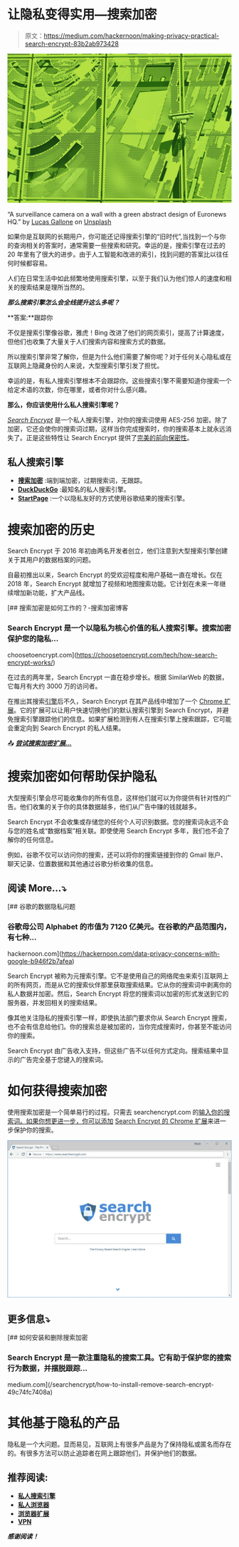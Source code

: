 # 让隐私变得实用—搜索加密

> 原文：<https://medium.com/hackernoon/making-privacy-practical-search-encrypt-83b2ab973428>

![](img/27fb51e8b8aad30139a39a6dad0815e6.png)

“A surveillance camera on a wall with a green abstract design of Euronews HQ.” by [Lucas Gallone](https://unsplash.com/@lucasgallone?utm_source=medium&utm_medium=referral) on [Unsplash](https://unsplash.com?utm_source=medium&utm_medium=referral)

如果你是互联网的长期用户，你可能还记得搜索引擎的“旧时代”,当找到一个与你的查询相关的答案时，通常需要一些搜索和研究。幸运的是，搜索引擎在过去的 20 年里有了很大的进步。由于人工智能和改进的索引，找到问题的答案比以往任何时候都容易。

人们在日常生活中如此频繁地使用搜索引擎，以至于我们认为他们惊人的速度和相关的搜索结果是理所当然的。

***那么搜索引擎怎么会全线提升这么多呢？***

**答案:**跟踪你

不仅是搜索引擎像谷歌，雅虎！Bing 改进了他们的网页索引，提高了计算速度，但他们也收集了大量关于人们搜索内容和搜索方式的数据。

所以搜索引擎非常了解你，但是为什么他们需要了解你呢？对于任何关心隐私或在互联网上隐藏身份的人来说，大型搜索引擎引发了担忧。

幸运的是，有私人搜索引擎根本不会跟踪你。这些搜索引擎不需要知道你搜索一个给定术语的次数，你在哪里，或者你对什么感兴趣。

**那么，你应该使用什么私人搜索引擎呢？**

[*Search Encrypt*](https://www.searchencrypt.com) 是一个私人搜索引擎，对你的搜索词使用 AES-256 加密。除了加密，它还会使你的搜索词过期，这样当你完成搜索时，你的搜索基本上就永远消失了。正是这些特性让 Search Encrypt 提供了[完美的前向保密性](https://choosetoencrypt.com/privacy/what-is-perfect-forward-secrecy/)。

## 私人搜索引擎

*   [**搜索加密**](https://www.searchencrypt.com) :端到端加密，过期搜索词，无跟踪。
*   [**DuckDuckGo**](https://www.duckduckgo.com) :最知名的私人搜索引擎。
*   [**StartPage**](https://www.startpage.com) :一个以隐私友好的方式使用谷歌结果的搜索引擎。

# 搜索加密的历史

Search Encrypt 于 2016 年初由两名开发者创立，他们注意到大型搜索引擎创建关于其用户的数据档案的问题。

自最初推出以来，Search Encrypt 的受欢迎程度和用户基础一直在增长。仅在 2018 年，Search Encrypt 就增加了视频和地图搜索功能。它计划在未来一年继续增加新功能，扩大产品线。

[](https://choosetoencrypt.com/tech/how-search-encrypt-works/) [## 搜索加密是如何工作的？-搜索加密博客

### Search Encrypt 是一个以隐私为核心价值的私人搜索引擎。搜索加密保护您的隐私…

choosetoencrypt.com](https://choosetoencrypt.com/tech/how-search-encrypt-works/) 

在过去的两年里，Search Encrypt 一直在稳步增长。根据 SimilarWeb 的数据，它每月有大约 3000 万的访问者。

在推出其搜索[引擎](https://hackernoon.com/tagged/engine)后不久，Search Encrypt 在其产品线中增加了一个 [Chrome 扩展](https://chrome.google.com/webstore/detail/search-encrypt-a-private/oodblefojaocanejnikhhjcglbaelpbp)。它的扩展可以让用户快速切换他们的默认搜索引擎到 Search Encrypt，并避免搜索引擎跟踪他们的信息。如果扩展检测到有人在搜索引擎上搜索跟踪，它可能会重定向到 Search Encrypt 的私人结果。

📤 [***尝试搜索加密扩展…***](https://chrome.google.com/webstore/detail/search-encrypt-a-private/oodblefojaocanejnikhhjcglbaelpbp)

# 搜索加密如何帮助保护隐私

大型搜索引擎会尽可能收集你的所有信息，这样他们就可以为你提供有针对性的广告。他们收集的关于你的具体数据越多，他们从广告中赚的钱就越多。

Search Encrypt 不会收集或存储您的任何个人可识别数据。您的搜索词永远不会与您的姓名或“数据档案”相关联。即使使用 Search Encrypt 多年，我们也不会了解你的任何信息。

例如，谷歌不仅可以访问你的搜索，还可以将你的搜索链接到你的 Gmail 账户、聊天记录、位置数据和其他通过谷歌分析收集的信息。

## 阅读 More…⤵️

[](https://hackernoon.com/data-privacy-concerns-with-google-b946f2b7afea) [## 谷歌的数据隐私问题

### 谷歌母公司 Alphabet 的市值为 7120 亿美元。在谷歌的产品范围内，有七种…

hackernoon.com](https://hackernoon.com/data-privacy-concerns-with-google-b946f2b7afea) 

Search Encrypt 被称为元搜索引擎。它不是使用自己的网络爬虫来索引互联网上的所有网页，而是从它的搜索伙伴那里获取搜索结果。它从你的搜索词中剥离你的私人数据并加密。然后，Search Encrypt 将您的搜索词以加密的形式发送到它的服务器，并发回相关的搜索结果。

像其他关注隐私的搜索引擎一样，即使执法部门要求你从 Search Encrypt 搜索，也不会有信息给他们。你的搜索总是被加密的，当你完成搜索时，你甚至不能访问你的搜索。

Search Encrypt 由广告收入支持，但这些广告不以任何方式定向。搜索结果中显示的广告完全基于您键入的搜索词。

# 如何获得搜索加密

使用搜索加密是一个简单易行的过程。只需去 searchencrypt.com 的[输入你的搜索词。如果你想更进一步，你可以添加](https://www.searchencrypt.com) [Search Encrypt 的 Chrome 扩展](https://chrome.google.com/webstore/detail/search-encrypt-a-private/oodblefojaocanejnikhhjcglbaelpbp)来进一步保护你的搜索。

![](img/ed3a84d792308464978f53fb6c7b663f.png)

## 更多信息⤵️

[](/searchencrypt/how-to-install-remove-search-encrypt-49c74fc7408a) [## 如何安装和删除搜索加密

### Search Encrypt 是一款注重隐私的搜索工具。它有助于保护您的搜索行为数据，并摆脱跟踪…

medium.com](/searchencrypt/how-to-install-remove-search-encrypt-49c74fc7408a) 

# 其他基于隐私的产品

隐私是一个大问题。显而易见，互联网上有很多产品是为了保持隐私或匿名而存在的。有很多方法可以防止追踪者在网上跟踪他们，并保护他们的数据。

## 推荐阅读:

*   [**私人搜索引擎**](https://hackernoon.com/untraceable-search-engines-alternatives-to-google-811b09d5a873)
*   [**私人浏览器**](https://choosetoencrypt.com/privacy/express-vpns-best-web-browsers-for-privacy/)
*   [**浏览器扩展**](/searchencrypt/the-best-browser-extensions-for-privacy-f611d8bc90a6)
*   [**VPN**](https://choosetoencrypt.com/privacy/private-search-engine-vpn/)

***感谢阅读！***